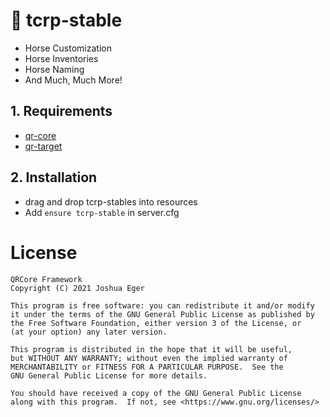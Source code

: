 # 🐴 tcrp-stable
* Horse Customization
* Horse Inventories
* Horse Naming 
* And Much, Much More! 



## 1. Requirements

* [qr-core](https://github.com/QRCore-RedM-Re/qr-core)
* [qr-target](https://github.com/QRCore-RedM-Re/qr-target)

## 2. Installation
- drag and drop tcrp-stables into resources
- Add ```ensure tcrp-stable``` in server.cfg


# License

    QRCore Framework
    Copyright (C) 2021 Joshua Eger

    This program is free software: you can redistribute it and/or modify
    it under the terms of the GNU General Public License as published by
    the Free Software Foundation, either version 3 of the License, or
    (at your option) any later version.

    This program is distributed in the hope that it will be useful,
    but WITHOUT ANY WARRANTY; without even the implied warranty of
    MERCHANTABILITY or FITNESS FOR A PARTICULAR PURPOSE.  See the
    GNU General Public License for more details.

    You should have received a copy of the GNU General Public License
    along with this program.  If not, see <https://www.gnu.org/licenses/>
